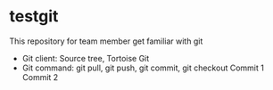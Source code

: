 # testgit
This repository for team member get familiar with git
- Git client: Source tree, Tortoise Git
- Git command: git pull, git push, git commit, git checkout
Commit 1
Commit 2